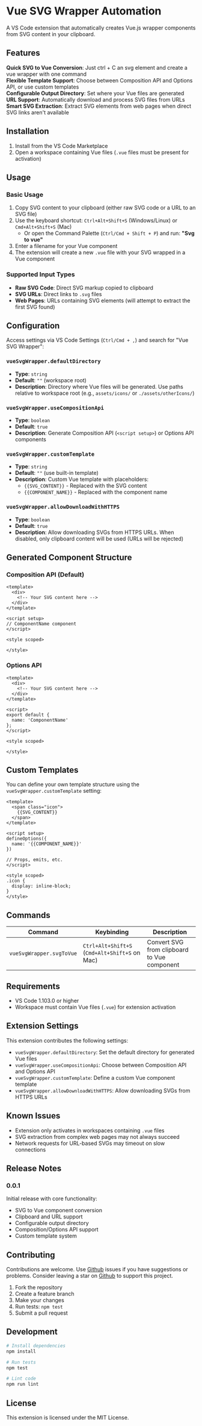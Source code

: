 # Vue SVG Wrapper Automation

A VS Code extension that automatically creates Vue.js wrapper components from SVG content in your clipboard.

## Features

**Quick SVG to Vue Conversion**: Just ctrl + C an svg element and create a vue wrapper with one command  
**Flexible Template Support**: Choose between Composition API and Options API, or use custom templates  
**Configurable Output Directory**: Set where your Vue files are generated  
**URL Support**: Automatically download and process SVG files from URLs  
**Smart SVG Extraction**: Extract SVG elements from web pages when direct SVG links aren't available

## Installation

1. Install from the VS Code Marketplace
2. Open a workspace containing Vue files (`.vue` files must be present for activation)

## Usage

### Basic Usage

1. Copy SVG content to your clipboard (either raw SVG code or a URL to an SVG file)
2. Use the keyboard shortcut: `Ctrl+Alt+Shift+S` (Windows/Linux) or `Cmd+Alt+Shift+S` (Mac)
   - Or open the Command Palette (`Ctrl/Cmd + Shift + P`) and run: **"Svg to vue"**
3. Enter a filename for your Vue component
4. The extension will create a new `.vue` file with your SVG wrapped in a Vue component

### Supported Input Types

- **Raw SVG Code**: Direct SVG markup copied to clipboard
- **SVG URLs**: Direct links to `.svg` files
- **Web Pages**: URLs containing SVG elements (will attempt to extract the first SVG found)

## Configuration

Access settings via VS Code Settings (`Ctrl/Cmd + ,`) and search for "Vue SVG Wrapper":

### `vueSvgWrapper.defaultDirectory`
- **Type**: `string`
- **Default**: `""` (workspace root)
- **Description**: Directory where Vue files will be generated. Use paths relative to workspace root (e.g., `assets/icons/` or `./assets/otherIcons/`)

### `vueSvgWrapper.useCompositionApi`
- **Type**: `boolean`
- **Default**: `true`
- **Description**: Generate Composition API (`<script setup>`) or Options API components

### `vueSvgWrapper.customTemplate`
- **Type**: `string`
- **Default**: `""` (use built-in template)
- **Description**: Custom Vue template with placeholders:
  - `{{SVG_CONTENT}}` - Replaced with the SVG content
  - `{{COMPONENT_NAME}}` - Replaced with the component name

### `vueSvgWrapper.allowDownloadWithHTTPS`
- **Type**: `boolean`
- **Default**: `true`
- **Description**: Allow downloading SVGs from HTTPS URLs. When disabled, only clipboard content will be used (URLs will be rejected)

## Generated Component Structure

### Composition API (Default)
```vue
<template>
  <div>
    <!-- Your SVG content here -->
  </div>
</template>

<script setup>
// ComponentName component
</script>

<style scoped>

</style>
```

### Options API
```vue
<template>
  <div>
    <!-- Your SVG content here -->
  </div>
</template>

<script>
export default {
  name: 'ComponentName'
};
</script>

<style scoped>

</style>
```

## Custom Templates

You can define your own template structure using the `vueSvgWrapper.customTemplate` setting:

```vue
<template>
  <span class="icon">
    {{SVG_CONTENT}}
  </span>
</template>

<script setup>
defineOptions({
  name: '{{COMPONENT_NAME}}'
})

// Props, emits, etc.
</script>

<style scoped>
.icon {
  display: inline-block;
}
</style>
```

## Commands

| Command | Keybinding | Description |
|---------|------------|-------------|
| `vueSvgWrapper.svgToVue` | `Ctrl+Alt+Shift+S` (`Cmd+Alt+Shift+S` on Mac) | Convert SVG from clipboard to Vue component |

## Requirements

- VS Code 1.103.0 or higher
- Workspace must contain Vue files (`.vue`) for extension activation

## Extension Settings

This extension contributes the following settings:

- `vueSvgWrapper.defaultDirectory`: Set the default directory for generated Vue files
- `vueSvgWrapper.useCompositionApi`: Choose between Composition API and Options API
- `vueSvgWrapper.customTemplate`: Define a custom Vue component template
- `vueSvgWrapper.allowDownloadWithHTTPS`: Allow downloading SVGs from HTTPS URLs

## Known Issues

- Extension only activates in workspaces containing `.vue` files
- SVG extraction from complex web pages may not always succeed
- Network requests for URL-based SVGs may timeout on slow connections

## Release Notes

### 0.0.1

Initial release with core functionality:
- SVG to Vue component conversion
- Clipboard and URL support
- Configurable output directory
- Composition/Options API support
- Custom template system

## Contributing

Contributions are welcome.
Use [Github](https://github.com/pascal-iding/vue-svg-wrapper-automation) issues if you have suggestions or problems.
Consider leaving a star on [Github](https://github.com/pascal-iding/vue-svg-wrapper-automation) to support this project.

1. Fork the repository
2. Create a feature branch
3. Make your changes
4. Run tests: `npm test`
5. Submit a pull request

## Development

```bash
# Install dependencies
npm install

# Run tests
npm test

# Lint code
npm run lint
```

## License

This extension is licensed under the MIT License.
